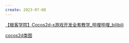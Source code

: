 ```yaml
---
create: 2023-07-08
---
```

[【极客学院】Cocos2d-x游戏开发全套教学_哔哩哔哩_bilibili](https://www.bilibili.com/video/BV1Px411v7u8?p=164)



[cocos2d类图](https://blog.csdn.net/xingboss3/article/details/8143487)

